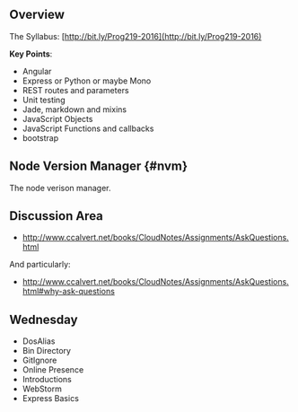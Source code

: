 ## Overview

The Syllabus: [http://bit.ly/Prog219-2016](http://bit.ly/Prog219-2016)

**Key Points**:

- Angular
- Express or Python or maybe Mono
- REST routes and parameters
- Unit testing
- Jade, markdown and mixins
- JavaScript Objects
- JavaScript Functions and callbacks
- bootstrap

## Node Version Manager {#nvm}

The node verison manager.

## Discussion Area

- <http://www.ccalvert.net/books/CloudNotes/Assignments/AskQuestions.html>

And particularly:

- <http://www.ccalvert.net/books/CloudNotes/Assignments/AskQuestions.html#why-ask-questions>

## Wednesday

- DosAlias
- Bin Directory
- GitIgnore
- Online Presence
- Introductions
- WebStorm
- Express Basics
